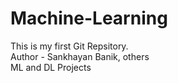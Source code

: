 # Machine-Learning
This is my first Git Repsitory.
<br>
Author - Sankhayan Banik, others
<br>
ML and DL Projects
